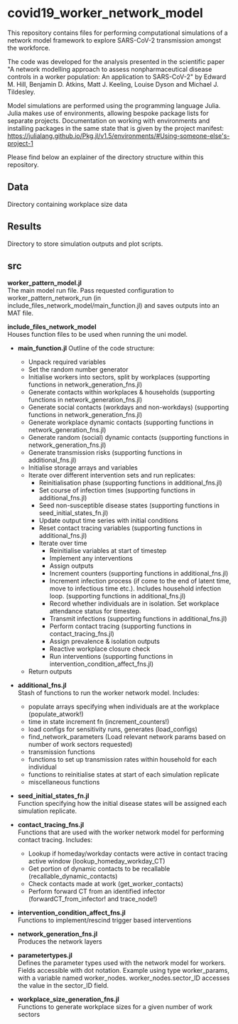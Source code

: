 # covid19_worker_network_model

This repository contains files for performing computational simulations of a network model framework to explore SARS-CoV-2 transmission amongst the workforce.

The code was developed for the analysis presented in the scientific paper "A network modelling approach to assess nonpharmaceutical disease controls in a worker population: An application to SARS-CoV-2" by Edward M. Hill, Benjamin D. Atkins, Matt J. Keeling, Louise Dyson and Michael J. Tildesley.

Model simulations are performed using the programming language Julia.
Julia makes use of environments, allowing bespoke package lists for separate projects. Documentation on working with environments and installing packages in the same state that is given by the project manifest: https://julialang.github.io/Pkg.jl/v1.5/environments/#Using-someone-else's-project-1

Please find below an explainer of the directory structure within this repository.

## Data
Directory containing workplace size data

## Results
Directory to store simulation outputs and plot scripts.

## src

**worker_pattern_model.jl**  
The main model run file. Pass requested configuration to worker_pattern_network_run (in include_files_network_model/main_function.jl) and saves outputs into an MAT file.

**include_files_network_model**  
Houses function files to be used when running the uni model.

- **main_function.jl**
    Outline of the code structure:  
    * Unpack required variables
    * Set the random number generator
    * Initialise workers into sectors, split by workplaces (supporting functions in network_generation_fns.jl)
    * Generate contacts within workplaces & households (supporting functions in network_generation_fns.jl)
    * Generate social contacts (workdays and non-workdays) (supporting functions in network_generation_fns.jl)
    * Generate workplace dynamic contacts (supporting functions in network_generation_fns.jl)
    * Generate random (social) dynamic contacts (supporting functions in network_generation_fns.jl)
    * Generate transmission risks (supporting functions in additional_fns.jl)
    * Initialise storage arrays and variables
    * Iterate over different intervention sets and run replicates:
        - Reinitialisation phase (supporting functions in additional_fns.jl)
        - Set course of infection times (supporting functions in additional_fns.jl)
        - Seed non-susceptible disease states (supporting functions in seed_initial_states_fn.jl)
        - Update output time series with initial conditions
        - Reset contact tracing variables (supporting functions in additional_fns.jl)
        - Iterate over time
            - Reinitialise variables at start of timestep
            - Implement any interventions
            - Assign outputs
            - Increment counters (supporting functions in additional_fns.jl)
            - Increment infection process (if come to the end of latent time, move to infectious time etc.). Includes household infection loop. (supporting functions in additional_fns.jl)
            - Record whether individuals are in isolation. Set workplace attendance status for timestep.
            - Transmit infections (supporting functions in additional_fns.jl)
            - Perform contact tracing (supporting functions in contact_tracing_fns.jl)
            - Assign prevalence & isolation outputs
            - Reactive workplace closure check
            - Run interventions (supporting functions in intervention_condition_affect_fns.jl)
    * Return outputs

- **additional_fns.jl**   
    Stash of functions to run the worker network model. Includes:  
    * populate arrays specifying when individuals are at the workplace (populate_atwork!)
    * time in state increment fn (increment_counters!)
    * load configs for sensitivity runs, generates (load_configs)
    * find_network_parameters (Load relevant network params based on number of work sectors requested)
    * transmission functions
    * functions to set up transmission rates within household for each individual
    * functions to reinitialise states at start of each simulation replicate
    * miscellaneous functions

- **seed_initial_states_fn.jl**   
    Function specifying how the initial disease states will be assigned each simulation replicate.

- **contact_tracing_fns.jl**  
    Functions that are used with the worker network model for performing contact tracing. Includes:
    * Lookup if homeday/workday contacts were active in contact tracing active window (lookup_homeday_workday_CT)
    * Get portion of dynamic contacts to be recallable (recallable_dynamic_contacts)
    * Check contacts made at work (get_worker_contacts)
    * Perform forward CT from an identified infector (forwardCT_from_infector! and trace_node!)

- **intervention_condition_affect_fns.jl**  
    Functions to implement/rescind trigger based interventions

- **network_generation_fns.jl**  
    Produces the network layers

- **parametertypes.jl**  
    Defines the parameter types used with the network model for workers. Fields accessible with dot notation. Example using type worker_params, with a variable named worker_nodes. worker_nodes.sector_ID accesses the value in the sector_ID field.    

- **workplace_size_generation_fns.jl**  
    Functions to generate workplace sizes for a given number of work sectors
